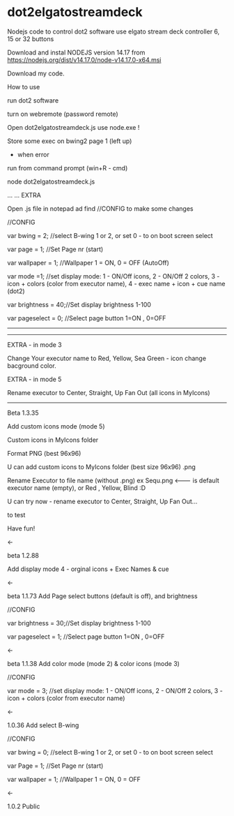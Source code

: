 # dot2elgatostreamdeck


Nodejs code to control dot2 software use elgato stream deck controller 6, 15 or 32 buttons

Download and instal NODEJS version 14.17 from https://nodejs.org/dist/v14.17.0/node-v14.17.0-x64.msi

Download my code.




How to use

run dot2 software

turn on webremote (password remote)

Open dot2elgatostreamdeck.js use node.exe !


Store some exec on bwing2 page 1 (left up)




- when error

run from command prompt (win+R - cmd)

node dot2elgatostreamdeck.js

...
...
EXTRA

Open .js file in notepad ad find //CONFIG to make some changes

//CONFIG

var bwing = 2;      //select B-wing 1 or 2, or set 0 - to on boot screen select

var page = 1;       //Set Page nr (start)

var wallpaper = 1;  //Wallpaper 1 = ON, 0 = OFF (AutoOff)

var mode =1;       //set display mode: 1 - ON/Off icons, 2 - ON/Off 2 colors, 3 - icon + colors (color from executor name), 4 - exec name + icon + cue name (dot2)

var brightness = 40;//Set display brightness 1-100

var pageselect = 0; //Select page button 1=ON , 0=OFF


----

----


EXTRA - in mode 3

Change Your executor name to Red, Yellow, Sea Green - icon change bacground color.

EXTRA - in mode 5

Rename executor to Center, Straight, Up Fan Out (all icons in MyIcons)


------------
Beta 1.3.35

Add custom icons mode (mode 5)

Custom icons in MyIcons folder

Format PNG (best 96x96)


U can add custom icons to MyIcons folder (best size 96x96) .png

Rename Executor to file name (without .png) ex Sequ.png <--- is default executor name (empty), or Red , Yellow, Blind :D

U can try now - rename executor to Center, Straight, Up Fan Out...

to test

Have fun!


<-

beta 1.2.88

Add display mode 4 - orginal icons + Exec Names & cue

<-

beta
1.1.73 Add Page select buttons (default is off), and brightness

//CONFIG

var brightness = 30;//Set display brightness 1-100

var pageselect = 1; //Select page button 1=ON , 0=OFF

<-

beta
1.1.38 Add color mode (mode 2) & color icons (mode 3)

//CONFIG

var mode = 3;  //set display mode: 1 - ON/Off icons, 2 - ON/Off 2 colors, 3 - icon + colors (color from executor name)

<-

1.0.36 Add select B-wing

//CONFIG

var bwing = 0;      //select B-wing 1 or 2, or set 0 - to on boot screen select

var Page = 1;       //Set Page nr (start)

var wallpaper = 1;  //Wallpaper 1 = ON, 0 = OFF

<-

1.0.2 Public
